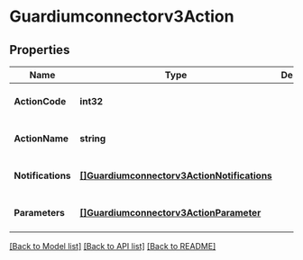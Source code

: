 # Guardiumconnectorv3Action

## Properties
Name | Type | Description | Notes
------------ | ------------- | ------------- | -------------
**ActionCode** | **int32** |  | [optional] [default to null]
**ActionName** | **string** |  | [optional] [default to null]
**Notifications** | [**[]Guardiumconnectorv3ActionNotifications**](guardiumconnectorv3ActionNotifications.md) |  | [optional] [default to null]
**Parameters** | [**[]Guardiumconnectorv3ActionParameter**](guardiumconnectorv3ActionParameter.md) |  | [optional] [default to null]

[[Back to Model list]](../README.md#documentation-for-models) [[Back to API list]](../README.md#documentation-for-api-endpoints) [[Back to README]](../README.md)

